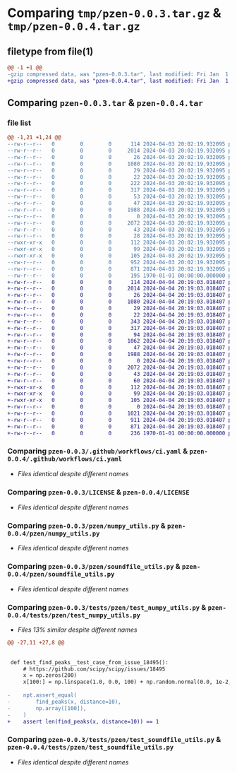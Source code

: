 # Comparing `tmp/pzen-0.0.3.tar.gz` & `tmp/pzen-0.0.4.tar.gz`

## filetype from file(1)

```diff
@@ -1 +1 @@
-gzip compressed data, was "pzen-0.0.3.tar", last modified: Fri Jan  1 00:00:00 2016, max compression
+gzip compressed data, was "pzen-0.0.4.tar", last modified: Fri Jan  1 00:00:00 2016, max compression
```

## Comparing `pzen-0.0.3.tar` & `pzen-0.0.4.tar`

### file list

```diff
@@ -1,21 +1,24 @@
--rw-r--r--   0        0        0      114 2024-04-03 20:02:19.932095 pzen-0.0.3/.flake8
--rw-r--r--   0        0        0     2014 2024-04-03 20:02:19.932095 pzen-0.0.3/.github/workflows/ci.yaml
--rw-r--r--   0        0        0       26 2024-04-03 20:02:19.932095 pzen-0.0.3/.gitignore
--rw-r--r--   0        0        0     1080 2024-04-03 20:02:19.932095 pzen-0.0.3/LICENSE
--rw-r--r--   0        0        0       29 2024-04-03 20:02:19.932095 pzen-0.0.3/README.md
--rw-r--r--   0        0        0       22 2024-04-03 20:02:19.932095 pzen-0.0.3/env.sh
--rw-r--r--   0        0        0      222 2024-04-03 20:02:19.932095 pzen-0.0.3/mypy.ini
--rw-r--r--   0        0        0      317 2024-04-03 20:02:19.932095 pzen-0.0.3/pyproject.toml
--rw-r--r--   0        0        0       53 2024-04-03 20:02:19.932095 pzen-0.0.3/pzen/__init__.py
--rw-r--r--   0        0        0       47 2024-04-03 20:02:19.932095 pzen-0.0.3/pzen/core_types.py
--rw-r--r--   0        0        0     1988 2024-04-03 20:02:19.932095 pzen-0.0.3/pzen/numpy_utils.py
--rw-r--r--   0        0        0        0 2024-04-03 20:02:19.932095 pzen-0.0.3/pzen/py.typed
--rw-r--r--   0        0        0     2072 2024-04-03 20:02:19.932095 pzen-0.0.3/pzen/soundfile_utils.py
--rw-r--r--   0        0        0       43 2024-04-03 20:02:19.932095 pzen-0.0.3/requirements_dev.txt
--rw-r--r--   0        0        0       28 2024-04-03 20:02:19.932095 pzen-0.0.3/requirements_opt.txt
--rwxr-xr-x   0        0        0      112 2024-04-03 20:02:19.932095 pzen-0.0.3/scripts/ci_all
--rwxr-xr-x   0        0        0       99 2024-04-03 20:02:19.932095 pzen-0.0.3/scripts/setup_dependencies.sh
--rwxr-xr-x   0        0        0      105 2024-04-03 20:02:19.932095 pzen-0.0.3/scripts/setup_venv.sh
--rw-r--r--   0        0        0      952 2024-04-03 20:02:19.932095 pzen-0.0.3/tests/pzen/test_numpy_utils.py
--rw-r--r--   0        0        0      871 2024-04-03 20:02:19.932095 pzen-0.0.3/tests/pzen/test_soundfile_utils.py
--rw-r--r--   0        0        0      195 1970-01-01 00:00:00.000000 pzen-0.0.3/PKG-INFO
+-rw-r--r--   0        0        0      114 2024-04-04 20:19:03.018407 pzen-0.0.4/.flake8
+-rw-r--r--   0        0        0     2014 2024-04-04 20:19:03.018407 pzen-0.0.4/.github/workflows/ci.yaml
+-rw-r--r--   0        0        0       26 2024-04-04 20:19:03.018407 pzen-0.0.4/.gitignore
+-rw-r--r--   0        0        0     1080 2024-04-04 20:19:03.018407 pzen-0.0.4/LICENSE
+-rw-r--r--   0        0        0       29 2024-04-04 20:19:03.018407 pzen-0.0.4/README.md
+-rw-r--r--   0        0        0       22 2024-04-04 20:19:03.018407 pzen-0.0.4/env.sh
+-rw-r--r--   0        0        0      343 2024-04-04 20:19:03.018407 pzen-0.0.4/mypy.ini
+-rw-r--r--   0        0        0      317 2024-04-04 20:19:03.018407 pzen-0.0.4/pyproject.toml
+-rw-r--r--   0        0        0       94 2024-04-04 20:19:03.018407 pzen-0.0.4/pzen/__init__.py
+-rw-r--r--   0        0        0     1062 2024-04-04 20:19:03.018407 pzen-0.0.4/pzen/cache_utils.py
+-rw-r--r--   0        0        0       47 2024-04-04 20:19:03.018407 pzen-0.0.4/pzen/core_types.py
+-rw-r--r--   0        0        0     1988 2024-04-04 20:19:03.018407 pzen-0.0.4/pzen/numpy_utils.py
+-rw-r--r--   0        0        0        0 2024-04-04 20:19:03.018407 pzen-0.0.4/pzen/py.typed
+-rw-r--r--   0        0        0     2072 2024-04-04 20:19:03.018407 pzen-0.0.4/pzen/soundfile_utils.py
+-rw-r--r--   0        0        0       43 2024-04-04 20:19:03.018407 pzen-0.0.4/requirements_dev.txt
+-rw-r--r--   0        0        0       60 2024-04-04 20:19:03.018407 pzen-0.0.4/requirements_opt.txt
+-rwxr-xr-x   0        0        0      112 2024-04-04 20:19:03.018407 pzen-0.0.4/scripts/ci_all
+-rwxr-xr-x   0        0        0       99 2024-04-04 20:19:03.018407 pzen-0.0.4/scripts/setup_dependencies.sh
+-rwxr-xr-x   0        0        0      105 2024-04-04 20:19:03.018407 pzen-0.0.4/scripts/setup_venv.sh
+-rw-r--r--   0        0        0        0 2024-04-04 20:19:03.018407 pzen-0.0.4/tests/__init__.py
+-rw-r--r--   0        0        0     1021 2024-04-04 20:19:03.018407 pzen-0.0.4/tests/pzen/test_cache_utils.py
+-rw-r--r--   0        0        0      911 2024-04-04 20:19:03.018407 pzen-0.0.4/tests/pzen/test_numpy_utils.py
+-rw-r--r--   0        0        0      871 2024-04-04 20:19:03.018407 pzen-0.0.4/tests/pzen/test_soundfile_utils.py
+-rw-r--r--   0        0        0      236 1970-01-01 00:00:00.000000 pzen-0.0.4/PKG-INFO
```

### Comparing `pzen-0.0.3/.github/workflows/ci.yaml` & `pzen-0.0.4/.github/workflows/ci.yaml`

 * *Files identical despite different names*

### Comparing `pzen-0.0.3/LICENSE` & `pzen-0.0.4/LICENSE`

 * *Files identical despite different names*

### Comparing `pzen-0.0.3/pzen/numpy_utils.py` & `pzen-0.0.4/pzen/numpy_utils.py`

 * *Files identical despite different names*

### Comparing `pzen-0.0.3/pzen/soundfile_utils.py` & `pzen-0.0.4/pzen/soundfile_utils.py`

 * *Files identical despite different names*

### Comparing `pzen-0.0.3/tests/pzen/test_numpy_utils.py` & `pzen-0.0.4/tests/pzen/test_numpy_utils.py`

 * *Files 13% similar despite different names*

```diff
@@ -27,11 +27,8 @@
 
 
 def test_find_peaks__test_case_from_issue_18495():
     # https://github.com/scipy/scipy/issues/18495
     x = np.zeros(200)
     x[100:] = np.linspace(1.0, 0.0, 100) + np.random.normal(0.0, 1e-2, size=100)
 
-    npt.assert_equal(
-        find_peaks(x, distance=10),
-        np.array([100]),
-    )
+    assert len(find_peaks(x, distance=10)) == 1
```

### Comparing `pzen-0.0.3/tests/pzen/test_soundfile_utils.py` & `pzen-0.0.4/tests/pzen/test_soundfile_utils.py`

 * *Files identical despite different names*

